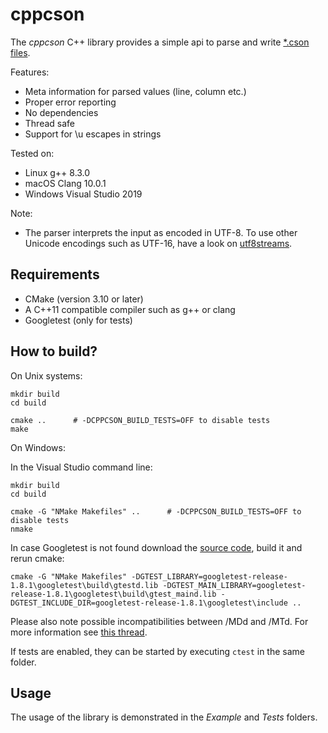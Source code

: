 # cppcson

The *cppcson* C++ library provides a simple api to parse and write
[*.cson files](https://github.com/bevry/cson).

Features:

* Meta information for parsed values (line, column etc.)
* Proper error reporting
* No dependencies
* Thread safe
* Support for \u escapes in strings

Tested on:

* Linux g++ 8.3.0
* macOS Clang 10.0.1
* Windows Visual Studio 2019

Note:

* The parser interprets the input as encoded in UTF-8. To use other Unicode
encodings such as UTF-16, have a look on
[utf8streams](https://github.com/terbshaeusser/utf8streams).

## Requirements

* CMake (version 3.10 or later)
* A C++11 compatible compiler such as g++ or clang
* Googletest (only for tests)

## How to build?

On Unix systems:

```
mkdir build
cd build

cmake ..      # -DCPPCSON_BUILD_TESTS=OFF to disable tests
make
```

On Windows:

In the Visual Studio command line:

```
mkdir build
cd build

cmake -G "NMake Makefiles" ..      # -DCPPCSON_BUILD_TESTS=OFF to disable tests
nmake
```

In case Googletest is not found download the
[source code](https://github.com/google/googletest), build it and rerun cmake:

```
cmake -G "NMake Makefiles" -DGTEST_LIBRARY=googletest-release-1.8.1\googletest\build\gtestd.lib -DGTEST_MAIN_LIBRARY=googletest-release-1.8.1\googletest\build\gtest_maind.lib -DGTEST_INCLUDE_DIR=googletest-release-1.8.1\googletest\include ..
```

Please also note possible incompatibilities between /MDd and /MTd. For more
information see
[this thread](https://stackoverflow.com/questions/12540970/how-to-make-gtest-build-mdd-instead-of-mtd-by-default-using-cmake).

If tests are enabled, they can be started by executing ```ctest``` in the same folder.

## Usage

The usage of the library is demonstrated in the *Example* and *Tests* folders.
